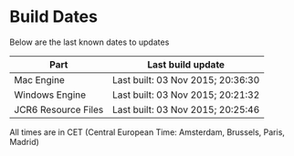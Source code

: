 # Build Dates

Below are the last known dates to updates

Part | Last build update
-----|-----
Mac Engine | Last built: 03 Nov 2015; 20:36:30
Windows Engine | Last built: 03 Nov 2015; 20:21:32
JCR6 Resource Files | Last built: 03 Nov 2015; 20:25:46
All times are in CET (Central European Time: Amsterdam, Brussels, Paris, Madrid)



